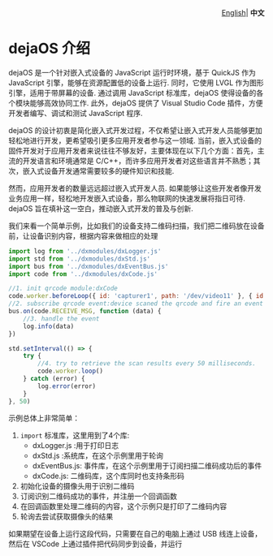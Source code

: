 <p align="right">
    <a href="./introduction.md">English</a>| <b>中文</b>
</p>

# dejaOS 介绍
dejaOS 是一个针对嵌入式设备的 JavaScript 运行时环境，基于 QuickJS 作为 JavaScript 引擎，能够在资源配置低的设备上运行. 同时，它使用 LVGL 作为图形引擎，适用于带屏幕的设备. 通过调用 JavaScript 标准库，dejaOS 使得设备的各个模块能够高效协同工作. 此外，dejaOS 提供了 Visual Studio Code 插件，方便开发者编写、调试和测试 JavaScript 程序.

dejaOS 的设计初衷是简化嵌入式开发过程，不仅希望让嵌入式开发人员能够更加轻松地进行开发，更希望吸引更多应用开发者参与这一领域. 当前，嵌入式设备的固件开发对于应用开发者来说往往不够友好，主要体现在以下几个方面：首先，主流的开发语言和环境通常是 C/C++，而许多应用开发者对这些语言并不熟悉；其次，嵌入式设备开发通常需要较多的硬件知识和技能.

然而，应用开发者的数量远远超过嵌入式开发人员. 如果能够让这些开发者像开发业务应用一样，轻松地开发嵌入式设备，那么物联网的快速发展将指日可待. dejaOS 旨在填补这一空白，推动嵌入式开发的普及与创新.

我们来看一个简单示例，比如我们的设备支持二维码扫描，我们把二维码放在设备前，让设备识别内容，根据内容来做相应的处理
``` js
import log from '../dxmodules/dxLogger.js'
import std from '../dxmodules/dxStd.js'
import bus from '../dxmodules/dxEventBus.js'
import code from '../dxmodules/dxCode.js'

//1. init qrcode module:dxCode
code.worker.beforeLoop({ id: 'capturer1', path: '/dev/video11' }, { id: 'decoder1', name: "decoder v4", width: 800, height: 600 })
//2. subscribe qrcode event:device scaned the qrcode and fire an event
bus.on(code.RECEIVE_MSG, function (data) {
    //3. handle the event
    log.info(data)
})

std.setInterval(() => {
    try {
        //4. try to retrieve the scan results every 50 milliseconds.
        code.worker.loop()
    } catch (error) {
        log.error(error)
    }
}, 50)
```
示例总体上非常简单：
1. `import` 标准库，这里用到了4个库:
    - dxLogger.js :用于打印日志
    - dxStd.js :系统库，在这个示例里用于轮询
    - dxEventBus.js: 事件库，在这个示例里用于订阅扫描二维码成功后的事件
    - dxCode.js: 二维码库，这个库同时也支持条形码
2. 初始化设备的摄像头用于识别二维码
3. 订阅识别二维码成功的事件，并注册一个回调函数
4. 在回调函数里处理二维码的内容，这个示例只是打印了二维码内容
5. 轮询去尝试获取摄像头的结果

如果期望在设备上运行这段代码，只需要在自己的电脑上通过 USB 线连上设备，然后在 VSCode 上通过插件把代码同步到设备，并运行